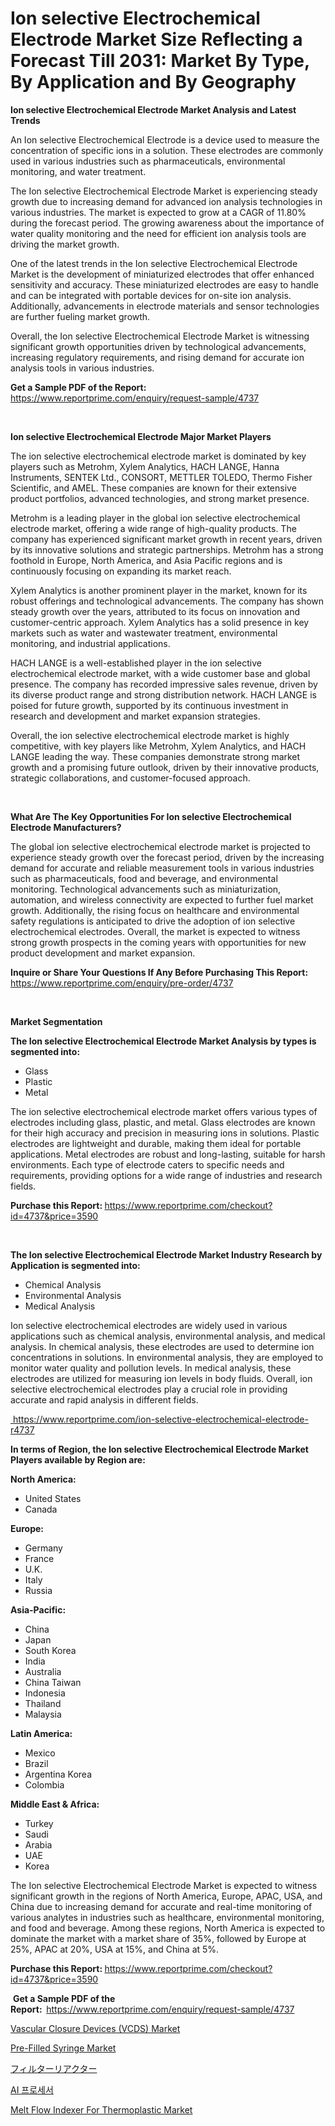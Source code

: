 <p><h1>Ion selective Electrochemical Electrode Market Size Reflecting a Forecast Till 2031: Market By Type, By Application and By Geography</h1></p><p><strong>Ion selective Electrochemical Electrode Market Analysis and Latest Trends</strong></p>
<p><p>An Ion selective Electrochemical Electrode is a device used to measure the concentration of specific ions in a solution. These electrodes are commonly used in various industries such as pharmaceuticals, environmental monitoring, and water treatment.</p><p>The Ion selective Electrochemical Electrode Market is experiencing steady growth due to increasing demand for advanced ion analysis technologies in various industries. The market is expected to grow at a CAGR of 11.80% during the forecast period. The growing awareness about the importance of water quality monitoring and the need for efficient ion analysis tools are driving the market growth.</p><p>One of the latest trends in the Ion selective Electrochemical Electrode Market is the development of miniaturized electrodes that offer enhanced sensitivity and accuracy. These miniaturized electrodes are easy to handle and can be integrated with portable devices for on-site ion analysis. Additionally, advancements in electrode materials and sensor technologies are further fueling market growth.</p><p>Overall, the Ion selective Electrochemical Electrode Market is witnessing significant growth opportunities driven by technological advancements, increasing regulatory requirements, and rising demand for accurate ion analysis tools in various industries.</p></p>
<p><strong>Get a Sample PDF of the Report:&nbsp;</strong> <a href="https://www.reportprime.com/enquiry/request-sample/4737">https://www.reportprime.com/enquiry/request-sample/4737</a></p>
<p>&nbsp;</p>
<p><strong>Ion selective Electrochemical Electrode Major Market Players</strong></p>
<p><p>The ion selective electrochemical electrode market is dominated by key players such as Metrohm, Xylem Analytics, HACH LANGE, Hanna Instruments, SENTEK Ltd., CONSORT, METTLER TOLEDO, Thermo Fisher Scientific, and AMEL. These companies are known for their extensive product portfolios, advanced technologies, and strong market presence.</p><p>Metrohm is a leading player in the global ion selective electrochemical electrode market, offering a wide range of high-quality products. The company has experienced significant market growth in recent years, driven by its innovative solutions and strategic partnerships. Metrohm has a strong foothold in Europe, North America, and Asia Pacific regions and is continuously focusing on expanding its market reach.</p><p>Xylem Analytics is another prominent player in the market, known for its robust offerings and technological advancements. The company has shown steady growth over the years, attributed to its focus on innovation and customer-centric approach. Xylem Analytics has a solid presence in key markets such as water and wastewater treatment, environmental monitoring, and industrial applications.</p><p>HACH LANGE is a well-established player in the ion selective electrochemical electrode market, with a wide customer base and global presence. The company has recorded impressive sales revenue, driven by its diverse product range and strong distribution network. HACH LANGE is poised for future growth, supported by its continuous investment in research and development and market expansion strategies.</p><p>Overall, the ion selective electrochemical electrode market is highly competitive, with key players like Metrohm, Xylem Analytics, and HACH LANGE leading the way. These companies demonstrate strong market growth and a promising future outlook, driven by their innovative products, strategic collaborations, and customer-focused approach.</p></p>
<p>&nbsp;</p>
<p><strong>What Are The Key Opportunities For Ion selective Electrochemical Electrode Manufacturers?</strong></p>
<p><p>The global ion selective electrochemical electrode market is projected to experience steady growth over the forecast period, driven by the increasing demand for accurate and reliable measurement tools in various industries such as pharmaceuticals, food and beverage, and environmental monitoring. Technological advancements such as miniaturization, automation, and wireless connectivity are expected to further fuel market growth. Additionally, the rising focus on healthcare and environmental safety regulations is anticipated to drive the adoption of ion selective electrochemical electrodes. Overall, the market is expected to witness strong growth prospects in the coming years with opportunities for new product development and market expansion.</p></p>
<p><strong>Inquire or Share Your Questions If Any Before Purchasing This Report:</strong> <a href="https://www.reportprime.com/enquiry/pre-order/4737">https://www.reportprime.com/enquiry/pre-order/4737</a></p>
<p>&nbsp;</p>
<p><strong>Market Segmentation</strong></p>
<p><strong>The Ion selective Electrochemical Electrode Market Analysis by types is segmented into:</strong></p>
<p><ul><li>Glass</li><li>Plastic</li><li>Metal</li></ul></p>
<p><p>The ion selective electrochemical electrode market offers various types of electrodes including glass, plastic, and metal. Glass electrodes are known for their high accuracy and precision in measuring ions in solutions. Plastic electrodes are lightweight and durable, making them ideal for portable applications. Metal electrodes are robust and long-lasting, suitable for harsh environments. Each type of electrode caters to specific needs and requirements, providing options for a wide range of industries and research fields.</p></p>
<p><strong>Purchase this Report:&nbsp;</strong><a href="https://www.reportprime.com/checkout?id=4737&price=3590">https://www.reportprime.com/checkout?id=4737&price=3590</a></p>
<p>&nbsp;</p>
<p><strong>The Ion selective Electrochemical Electrode Market Industry Research by Application is segmented into:</strong></p>
<p><ul><li>Chemical Analysis</li><li>Environmental Analysis</li><li>Medical Analysis</li></ul></p>
<p><p>Ion selective electrochemical electrodes are widely used in various applications such as chemical analysis, environmental analysis, and medical analysis. In chemical analysis, these electrodes are used to determine ion concentrations in solutions. In environmental analysis, they are employed to monitor water quality and pollution levels. In medical analysis, these electrodes are utilized for measuring ion levels in body fluids. Overall, ion selective electrochemical electrodes play a crucial role in providing accurate and rapid analysis in different fields.</p></p>
<p><a href="https://www.reportprime.com/ion-selective-electrochemical-electrode-r4737">&nbsp;https://www.reportprime.com/ion-selective-electrochemical-electrode-r4737</a></p>
<p><strong>In terms of Region, the Ion selective Electrochemical Electrode Market Players available by Region are:</strong></p>
<p>
    <p> <strong> North America: </strong>
        <ul>
            <li>United States</li>
            <li>Canada</li>
        </ul>
        </p> 
    <p> <strong> Europe: </strong>
        <ul>
            <li>Germany</li>
            <li>France</li>
            <li>U.K.</li>
            <li>Italy</li>
            <li>Russia</li>
        </ul>
        </p> 
    <p> <strong> Asia-Pacific: </strong>
        <ul>
            <li>China</li>
            <li>Japan</li>
            <li>South Korea</li>
            <li>India</li>
            <li>Australia</li>
            <li>China Taiwan</li>
            <li>Indonesia</li>
            <li>Thailand</li>
            <li>Malaysia</li>
        </ul>
        </p> 
    <p> <strong> Latin America: </strong>
        <ul>
            <li>Mexico</li>
            <li>Brazil</li>
            <li>Argentina Korea</li>
            <li>Colombia</li>
        </ul>
        </p> 
    <p> <strong> Middle East & Africa: </strong>
        <ul>
            <li>Turkey</li>
            <li>Saudi</li>
            <li>Arabia</li>
            <li>UAE</li>
            <li>Korea</li>
        </ul>
    </p>
    </p>
<p><p>The Ion selective Electrochemical Electrode Market is expected to witness significant growth in the regions of North America, Europe, APAC, USA, and China due to increasing demand for accurate and real-time monitoring of various analytes in industries such as healthcare, environmental monitoring, and food and beverage. Among these regions, North America is expected to dominate the market with a market share of 35%, followed by Europe at 25%, APAC at 20%, USA at 15%, and China at 5%.</p></p>
<p><strong>Purchase this Report: </strong><a href="https://www.reportprime.com/checkout?id=4737&price=3590">https://www.reportprime.com/checkout?id=4737&price=3590</a></p>
<p>&nbsp;<strong>Get a Sample PDF of the Report:&nbsp;&nbsp;</strong><a href="https://www.reportprime.com/enquiry/request-sample/4737">https://www.reportprime.com/enquiry/request-sample/4737</a></p>
<p><strong></strong></p>
<p><p><a href="https://issuu.com/reportprime-2/docs/vascular-closure-devices-vcds-market-size-2030.ppt">Vascular Closure Devices (VCDS) Market</a></p><p><a href="https://issuu.com/reportprime-2/docs/pre-filled-syringe-market-size-2030.pptx">Pre-Filled Syringe Market</a></p><p><a href="https://github.com/sghwr779811674/Market-Research-Report-List-3/blob/main/520486948030.md">フィルターリアクター</a></p><p><a href="https://github.com/vdhdwjyp90142/Market-Research-Report-List-3/blob/main/329615758288.md">AI 프로세서</a></p><p><a href="https://medium.com/@drakesporer988/exploring-melt-flow-indexer-for-thermoplastic-market-dynamics-global-trends-and-future-growth-294a2f0ddf4f">Melt Flow Indexer For Thermoplastic Market</a></p></p>